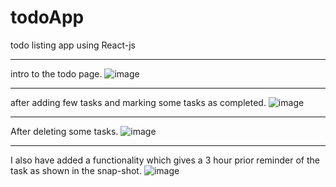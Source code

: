 # todoApp
todo listing app using React-js

---------------------------------------------------------------------------------------------------------------------------------------------------------------------------------------------------------------------------------------

intro to the todo page.
![image](https://github.com/kkarira/todoApp/assets/42875693/b2d34c1a-8b43-4733-a00d-e9fd4b830bc9)

---------------------------------------------------------------------------------------------------------------------------------------------------------------------------------------------------------------------------------------

after adding few tasks and marking some tasks as completed.
![image](https://github.com/kkarira/todoApp/assets/42875693/221533d3-3fa7-4daa-ac25-b51932d61bcf)

---------------------------------------------------------------------------------------------------------------------------------------------------------------------------------------------------------------------------------------

After deleting some tasks.
![image](https://github.com/kkarira/todoApp/assets/42875693/4b6806eb-d2d1-4f2b-b555-7a738c795d61)

---------------------------------------------------------------------------------------------------------------------------------------------------------------------------------------------------------------------------------------

I also have added a functionality which gives a 3 hour prior reminder of the task as shown in the snap-shot.
![image](https://github.com/kkarira/todoApp/assets/42875693/59ad6e20-c881-410c-b0ca-2d15b7797db8)


